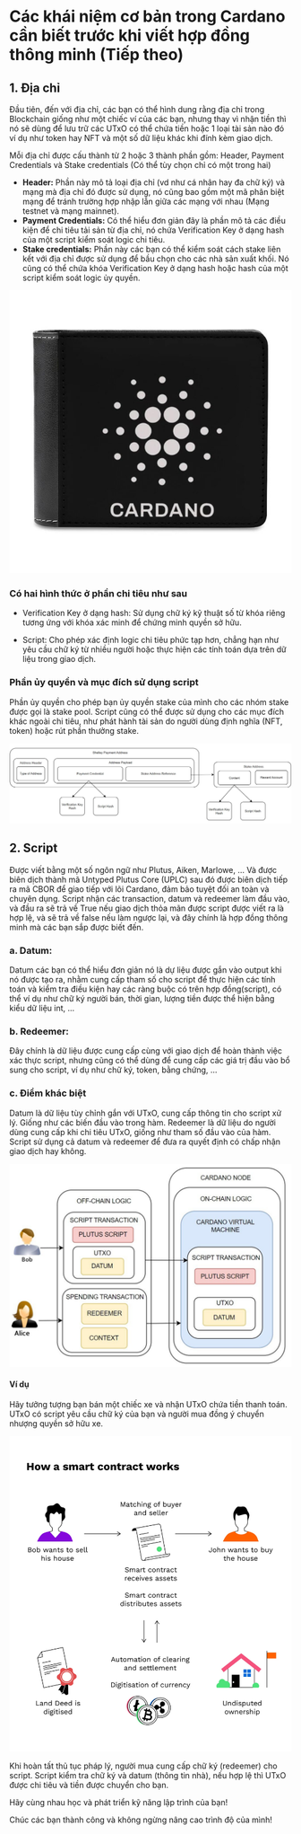 # Các khái niệm cơ bản trong Cardano cần biết trước khi viết hợp đồng thông minh (Tiếp theo)

## 1. Địa chỉ

Đầu tiên, đến với địa chỉ, các bạn có thể hình dung rằng địa chỉ trong
Blockchain giống như một chiếc ví của các bạn, nhưng thay vì nhận tiền thì nó sẽ
dùng để lưu trữ các UTxO có thể chứa tiền hoặc 1 loại tài sản nào đó ví dụ như
token hay NFT và một số dữ liệu khác khi đính kèm giao dịch.

Mỗi địa chỉ được cấu thành từ 2 hoặc 3 thành phần gồm: Header, Payment
Credentials và Stake credentials (Có thể tùy chọn chỉ có một trong hai)

- **Header:** Phần này mô tả loại địa chỉ (vd như cá nhân hay đa chữ ký) và mạng
  mà địa chỉ đó được sử dụng, nó cũng bao gồm một mã phân biệt mạng để tránh
  trường hợp nhập lẫn giữa các mạng với nhau (Mạng testnet và mạng mainnet).
- **Payment Credentials:** Có thể hiểu đơn giản đây là phần mô tả các điều kiện để
  chi tiêu tải sản từ địa chỉ, nó chứa Verification Key ở dạng hash của một
  script kiểm soát logic chi tiêu.
- **Stake credentials:** Phần này các bạn có thể kiểm soát cách stake liên kết với
  địa chỉ được sử dụng để bầu chọn cho các nhà sản xuất khối. Nó cũng có thể
  chứa khóa Verification Key ở dạng hash hoặc hash của một script kiểm soát
  logic ủy quyền.

![Ví trong Cardano](../../../static/img/Chuong1/Bai6/img1.jpg)

### Có hai hình thức ở phần chi tiêu như sau

- Verification Key ở dạng hash: Sử dụng chữ ký kỹ thuật số từ khóa riêng tương
  ứng với khóa xác minh để chứng minh quyền sở hữu.

- Script: Cho phép xác định logic chi tiêu phức tạp hơn, chẳng hạn như yêu cầu
  chữ ký từ nhiều người hoặc thực hiện các tính toán dựa trên dữ liệu trong giao
  dịch.

### Phần ủy quyền và mục đích sử dụng script

Phần ủy quyền cho phép bạn ủy quyền stake của mình cho các nhóm stake được gọi
là stake pool. Script cũng có thể được sử dụng cho các mục đích khác ngoài chi
tiêu, như phát hành tài sản do người dùng định nghĩa (NFT, token) hoặc rút phần
thưởng stake.

![Phần ủy quyền](../../../static/img/Chuong1/Bai6/img2.jpg)

## 2. Script

Được viết bằng một số ngôn ngữ như Plutus, Aiken, Marlowe, … Và được biên dịch
thành mã Untyped Plutus Core (UPLC) sau đó được biên dịch tiếp ra mã CBOR để
giao tiếp với lõi Cardano, đảm bảo tuyệt đối an toàn và chuyên dụng. Script nhận
các transaction, datum và redeemer làm đầu vào, và đầu ra sẽ trả về True nếu
giao dịch thỏa mãn được script được viết ra là hợp lệ, và sẽ trả về false nếu
làm ngược lại, và đây chính là hợp đồng thông minh mà các bạn sắp được biết đến.

### a. Datum:

Datum các bạn có thể hiểu đơn giản nó là dự liệu được gắn vào output khi nó được
tạo ra, nhằm cung cấp tham số cho script để thực hiện các tính toán và kiểm tra
điều kiện hay các ràng buộc có trên hợp đồng(script), có thể ví dụ như chữ ký
người bán, thời gian, lượng tiền được thể hiện bằng kiểu dữ liệu int, …

### b. Redeemer:

Đây chính là dữ liệu được cung cấp cùng với giao dịch để hoàn thành việc xác
thực script, nhưng cũng có thể dùng để cung cấp các giá trị đầu vào bổ sung cho
script, ví dụ như chữ ký, token, bằng chứng, …

### c. Điểm khác biệt

Datum là dữ liệu tùy chỉnh gắn với UTxO, cung cấp thông tin cho script xử lý.
Giống như các biến đầu vào trong hàm. Redeemer là dữ liệu do người dùng cung cấp
khi chi tiêu UTxO, giống như tham số đầu vào của hàm. Script sử dụng cả datum và
redeemer để đưa ra quyết định có chấp nhận giao dịch hay không.

![Minh họa về ứng dụng của datum và redeemer](../../../static/img/Chuong1/Bai6/img4.jpg)

#### Ví dụ

Hãy tưởng tượng bạn bán một chiếc xe và nhận UTxO chứa tiền thanh toán. UTxO có
script yêu cầu chữ ký của bạn và người mua đồng ý chuyển nhượng quyền sở hữu xe.

![Ví dụ](../../../static/img/Chuong1/Bai6/img3.jpg)

Khi hoàn tất thủ tục pháp lý, người mua cung cấp chữ ký (redeemer) cho script.
Script kiểm tra chữ ký và datum (thông tin nhà), nếu hợp lệ thì UTxO được chi
tiêu và tiền được chuyển cho bạn.

Hãy cùng nhau học và phát triển kỹ năng lập trình của bạn!

Chúc các bạn thành công và không ngừng nâng cao trình độ của mình!
